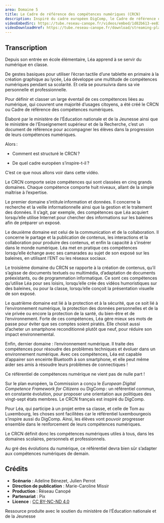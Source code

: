 ```yaml
---
area: Domaine 5
title: Le Cadre de référence des compétences numériques (CRCN)
description: Inspiré du cadre européen DigComp, le Cadre de référence des compétences numériques (CRCN) structure les savoirs et savoir-faire relatifs au numérique pour aider les enseignants et leurs élèves au développement de ces compétences dans le cadre scolaire. Prêt à en savoir encore plus sur le CRCN ?
videoEmbedSrc: https://tube.reseau-canope.fr/videos/embed/1d82b613-ee83-4b08-895d-61a10aa8ecdb
videoDownloadHref: https://tube.reseau-canope.fr/download/streaming-playlists/hls/videos/1d82b613-ee83-4b08-895d-61a10aa8ecdb-1080-fragmented.mp4
---
```


## Transcription

Depuis son entrée en école élémentaire, Léa apprend à se servir du numérique en classe.

De gestes basiques pour utiliser l’écran tactile d’une tablette en primaire à la création graphique au lycée, Léa développe une multitude de compétences numériques pendant sa scolarité. Et cela se poursuivra dans sa vie personnelle et professionnelle.

Pour définir et classer un large éventail de ces compétences liées au numérique, qui couvrent une majorité d’usages citoyens, a été créé le CRCN ou Cadre de référence des compétences numériques.

Élaboré par le ministère de l’Éducation nationale et de la Jeunesse ainsi que le ministère de l’Enseignement supérieur et de la Recherche, c’est un document de référence pour accompagner les élèves dans la progression de leurs compétences numériques.

Alors :

- Comment est structuré le CRCN ?

- De quel cadre européen s’inspire-t-il ?

C’est ce que nous allons voir dans cette vidéo.

Le CRCN comporte seize compétences qui sont classées en cinq grands domaines.
Chaque compétence comporte huit niveaux, allant de la simple maîtrise à l’expertise.

Le premier domaine s’intitule information et données. Il concerne la recherche et la veille informationnelle ainsi que la gestion et le traitement des données. Il s’agit, par exemple, des compétences que Léa acquiert lorsqu’elle utilise Internet pour chercher des informations sur les baleines afin de préparer un exposé.

Le deuxième domaine est celui de la communication et de la collaboration. Il concerne le partage et la publication de contenus, les interactions et la collaboration pour produire des contenus, et enfin la capacité à s’insérer dans le monde numérique. Léa met en pratique ces compétences lorsqu’elle échange avec ses camarades au sujet de son exposé sur les baleines, en utilisant l’ENT ou les réseaux sociaux.

Le troisième domaine du CRCN se rapporte à la création de contenus, qu’il s’agisse de documents textuels ou multimédia, d’adaptation de documents préexistants, ou de programmation informatique. Ce sont ces compétences qu’utilise Léa pour ses loisirs, lorsqu’elle crée des vidéos humoristiques sur des baleines, ou pour la classe, lorsqu’elle conçoit la présentation visuelle de son exposé.

Le quatrième domaine est lié à la protection et à la sécurité, que ce soit lié à l’environnement numérique, la protection des données personnelles et de la vie privée ou encore la protection de la santé, du bien-être et de l’environnement. Forte de ces compétences, Léa gère mieux ses mots de passe pour éviter que ses comptes soient piratés. Elle choisit aussi d’acheter un smartphone reconditionné plutôt que neuf, pour réduire son impact environnemental.

Enfin, dernier domaine : l’environnement numérique. Il traite des compétences pour résoudre des problèmes techniques et évoluer dans un environnement numérique. Avec ces compétences, Léa est capable d’appairer son enceinte Bluetooth à son smartphone, et elle peut même aider ses amis à résoudre leurs problèmes de connectiques !

Ce référentiel de compétences numérique ne vient pas de nulle part !

Sur le plan européen, la Commission a conçu le _European Digital Competence Framework for Citizens_ ou DigComp : un référentiel commun, en constante évolution, pour proposer une orientation aux politiques des vingt-sept états membres. Le CRCN français est inspiré du DigComp.

Pour Léa, qui participe à un projet entre sa classe, et celle de Tom au Luxembourg, les choses sont facilitées car le référentiel luxembourgeois s’inspire aussi du DigComp. Ainsi, les élèves vont pouvoir progresser ensemble dans le renforcement de leurs compétences numériques.

Le CRCN définit donc les compétences numériques utiles à tous, dans les domaines scolaires, personnels et professionnels.

Au gré des évolutions du numérique, ce référentiel devra bien sûr s’adapter aux compétences numériques de demain.

## **Crédits**

- **Scénario** : Adeline Bénezet, Julien Perrot
- **Direction de publication** : Marie-Caroline Missir
- **Production** : Réseau Canopé
- **Partenariat** : Pix
- **Licence** : [CC BY-NC-ND 4.0](https://creativecommons.org/licenses/by-nc-nd/4.0/deed.fr)

Ressource produite avec le soutien du ministère de l’Éducation nationale et de la Jeunesse
